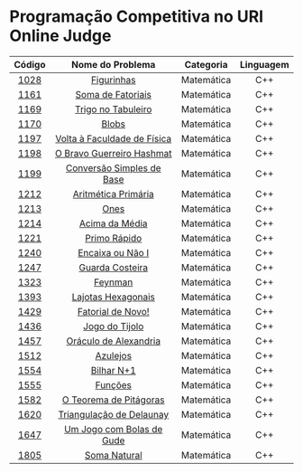 # Programação Competitiva no URI Online Judge

Código | Nome do Problema | Categoria | Linguagem
|     :---:      |     :---:      |     :---:      |     :---:      |  
[1028](https://github.com/CaioDallaqua/Programacao_Competitiva_URI/blob/master/Matematica/1028.cpp) | [Figurinhas](https://www.urionlinejudge.com.br/judge/pt/problems/view/1028) | Matemática | C++
[1161](https://github.com/CaioDallaqua/Programacao_Competitiva_URI/blob/master/Matematica/1161.cpp) | [Soma de Fatoriais](https://www.urionlinejudge.com.br/judge/pt/problems/view/1161) | Matemática | C++
[1169](https://github.com/CaioDallaqua/Programacao_Competitiva_URI/blob/master/Matematica/1169.cpp) | [Trigo no Tabuleiro](https://www.urionlinejudge.com.br/judge/pt/problems/view/1169) | Matemática | C++
[1170](https://github.com/CaioDallaqua/Programacao_Competitiva_URI/blob/master/Matematica/1170.cpp) | [Blobs](https://www.urionlinejudge.com.br/judge/pt/problems/view/1170) | Matemática | C++
[1197](https://github.com/CaioDallaqua/Programacao_Competitiva_URI/blob/master/Matematica/1197.cpp) | [Volta à Faculdade de Física](https://www.urionlinejudge.com.br/judge/pt/problems/view/1197) | Matemática | C++
[1198](https://github.com/CaioDallaqua/Programacao_Competitiva_URI/blob/master/Matematica/1198.cpp) | [O Bravo Guerreiro Hashmat](https://www.urionlinejudge.com.br/judge/pt/problems/view/1198) | Matemática | C++
[1199](https://github.com/CaioDallaqua/Programacao_Competitiva_URI/blob/master/Matematica/1199.cpp) | [Conversão Simples de Base](https://www.urionlinejudge.com.br/judge/pt/problems/view/1199) | Matemática | C++
[1212](https://github.com/CaioDallaqua/Programacao_Competitiva_URI/blob/master/Matematica/1212.cpp) | [Aritmética Primária](https://www.urionlinejudge.com.br/judge/pt/problems/view/1212) | Matemática | C++
[1213](https://github.com/CaioDallaqua/Programacao_Competitiva_URI/blob/master/Matematica/1213.cpp) | [Ones](https://www.urionlinejudge.com.br/judge/pt/problems/view/1213) | Matemática | C++
[1214](https://github.com/CaioDallaqua/Programacao_Competitiva_URI/blob/master/Matematica/1214.cpp) | [Acima da Média](https://www.urionlinejudge.com.br/judge/pt/problems/view/1214) | Matemática | C++
[1221](https://github.com/CaioDallaqua/Programacao_Competitiva_URI/blob/master/Matematica/1221.cpp) | [Primo Rápido](https://www.urionlinejudge.com.br/judge/pt/problems/view/1221) | Matemática | C++
[1240](https://github.com/CaioDallaqua/Programacao_Competitiva_URI/blob/master/Matematica/1240.cpp) | [Encaixa ou Não I](https://www.urionlinejudge.com.br/judge/pt/problems/view/1240) | Matemática | C++
[1247](https://github.com/CaioDallaqua/Programacao_Competitiva_URI/blob/master/Matematica/1247.cpp) | [Guarda Costeira](https://www.urionlinejudge.com.br/judge/pt/problems/view/1247) | Matemática | C++
[1323](https://github.com/CaioDallaqua/Programacao_Competitiva_URI/blob/master/Matematica/1323.cpp) | [Feynman](https://www.urionlinejudge.com.br/judge/pt/problems/view/1323) | Matemática | C++
[1393](https://github.com/CaioDallaqua/Programacao_Competitiva_URI/blob/master/Matematica/1393.cpp) | [Lajotas Hexagonais](https://www.urionlinejudge.com.br/judge/pt/problems/view/1393) | Matemática | C++
[1429](https://github.com/CaioDallaqua/Programacao_Competitiva_URI/blob/master/Matematica/1429.cpp) | [Fatorial de Novo!](https://www.urionlinejudge.com.br/judge/pt/problems/view/1429) | Matemática | C++
[1436](https://github.com/CaioDallaqua/Programacao_Competitiva_URI/blob/master/Matematica/1436.cpp) | [Jogo do Tijolo](https://www.urionlinejudge.com.br/judge/pt/problems/view/1436) | Matemática | C++
[1457](https://github.com/CaioDallaqua/Programacao_Competitiva_URI/blob/master/Matematica/1457.cpp) | [Oráculo de Alexandria](https://www.urionlinejudge.com.br/judge/pt/problems/view/1457) | Matemática | C++
[1512](https://github.com/CaioDallaqua/Programacao_Competitiva_URI/blob/master/Matematica/1512.cpp) | [Azulejos](https://www.urionlinejudge.com.br/judge/pt/problems/view/1512) | Matemática | C++
[1554](https://github.com/CaioDallaqua/Programacao_Competitiva_URI/blob/master/Matematica/1554.cpp) | [Bilhar N+1](https://www.urionlinejudge.com.br/judge/pt/problems/view/1554) | Matemática | C++
[1555](https://github.com/CaioDallaqua/Programacao_Competitiva_URI/blob/master/Matematica/1555.cpp) | [Funções](https://www.urionlinejudge.com.br/judge/pt/problems/view/1555) | Matemática | C++
[1582](https://github.com/CaioDallaqua/Programacao_Competitiva_URI/blob/master/Matematica/1582.cpp) | [O Teorema de Pitágoras](https://www.urionlinejudge.com.br/judge/pt/problems/view/1582) | Matemática | C++
[1620](https://github.com/CaioDallaqua/Programacao_Competitiva_URI/blob/master/Matematica/1620.cpp) | [Triangulação de Delaunay](https://www.urionlinejudge.com.br/judge/pt/problems/view/1620) | Matemática | C++
[1647](https://github.com/CaioDallaqua/Programacao_Competitiva_URI/blob/master/Matematica/1647.cpp) | [Um Jogo com Bolas de Gude](https://www.urionlinejudge.com.br/judge/pt/problems/view/1647) | Matemática | C++
[1805](https://github.com/CaioDallaqua/Programacao_Competitiva_URI/blob/master/Matematica/1805.cpp) | [Soma Natural](https://www.urionlinejudge.com.br/judge/pt/problems/view/1805) | Matemática | C++
